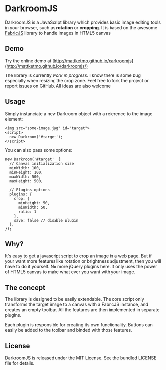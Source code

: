 # DarkroomJS

DarkroomJS is a JavaScript library which provides basic image editing tools in
your browser, such as **rotation** or **cropping**. It is based on the awesome
[FabricJS](http://fabricjs.com/) library to handle images in HTML5 canvas.

## Demo

Try the online demo at [http://mattketmo.github.io/darkroomjs](http://mattketmo.github.io/darkroomjs/)

The library is currently *work in progress*.
I know there is some bug especially when resizing the crop zone.
Feel free to fork the project or report issues on GitHub.
All ideas are also welcome.

## Usage

Simply instanciate a new Darkroom object with a reference to the image element:

    <img src="some-image.jpg" id="target">
    <script>
      new Darkroom('#target');
    </script>

You can also pass some options:

    new Darkroom('#target', {
      // Canvas initialization size
      minWidth: 100,
      minHeight: 100,
      maxWidth: 500,
      maxHeight: 500,

      // Plugins options
      plugins: {
        crop: {
          minHeight: 50,
          minWidth: 50,
          ratio: 1
        },
        save: false // disable plugin
      },
    });

## Why?

It's easy to get a javascript script to crop an image in a web page.
But if your want more features like rotation or brightness adjustment, then you
will have to do it yourself. No more jQuery plugins here.
It only uses the power of HTML5 canvas to make what ever you want with your image.

## The concept

The library is designed to be easily extendable. The core script only transforms
the target image to a canvas with a FabricJS instance, and creates an empty toolbar.
All the features are then implemented in separate plugins.

Each plugin is responsible for creating its own functionality.
Buttons can easily be added to the toolbar and binded with those features.

## License

DarkroomJS is released under the MIT License. See the bundled LICENSE file for details.

